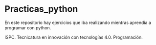 # Practicas_python
En este repositorio hay ejercicios que iba realizando mientras aprendia a programar con python.

ISPC. 
Tecnicatura en innovación con tecnologías 4.0. Programación.

